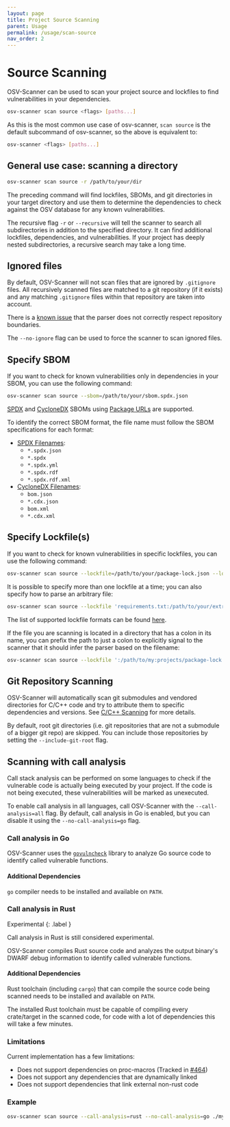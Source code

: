 ```yaml
---
layout: page
title: Project Source Scanning
parent: Usage
permalink: /usage/scan-source
nav_order: 2
---
```


# Source Scanning

OSV-Scanner can be used to scan your project source and lockfiles to find vulnerabilities in your dependencies.

```bash
osv-scanner scan source <flags> [paths...]
```

As this is the most common use case of osv-scanner, `scan source` is the default subcommand of osv-scanner, so the above is equivalent to:

```bash
osv-scanner <flags> [paths...]
```

## General use case: scanning a directory

```bash
osv-scanner scan source -r /path/to/your/dir
```

The preceding command will find lockfiles, SBOMs, and git directories in your target directory and use them to determine the dependencies to check against the OSV database for any known vulnerabilities.

The recursive flag `-r` or `--recursive` will tell the scanner to search all subdirectories in addition to the specified directory. It can find additional lockfiles, dependencies, and vulnerabilities. If your project has deeply nested subdirectories, a recursive search may take a long time.

## Ignored files

By default, OSV-Scanner will not scan files that are ignored by `.gitignore` files. All recursively scanned files are matched to a git repository (if it exists) and any matching `.gitignore` files within that repository are taken into account.

There is a [known issue](https://github.com/google/osv-scanner/issues/209) that the parser does not correctly respect repository boundaries.

The `--no-ignore` flag can be used to force the scanner to scan ignored files.

## Specify SBOM

If you want to check for known vulnerabilities only in dependencies in your SBOM, you can use the following command:

```bash
osv-scanner scan source --sbom=/path/to/your/sbom.spdx.json
```

[SPDX] and [CycloneDX] SBOMs using [Package URLs] are supported.

To identify the correct SBOM format, the file name must follow the SBOM specifications for each format:

- [SPDX Filenames]:
  - `*.spdx.json`
  - `*.spdx`
  - `*.spdx.yml`
  - `*.spdx.rdf`
  - `*.spdx.rdf.xml`
- [CycloneDX Filenames]:
  - `bom.json`
  - `*.cdx.json`
  - `bom.xml`
  - `*.cdx.xml`

[SPDX]: https://spdx.dev/
[SPDX Filenames]: https://spdx.github.io/spdx-spec/v2.3/conformance/
[CycloneDX Filenames]: https://cyclonedx.org/specification/overview/#recognized-file-patterns
[CycloneDX]: https://cyclonedx.org/
[Package URLs]: https://github.com/package-url/purl-spec

## Specify Lockfile(s)

If you want to check for known vulnerabilities in specific lockfiles, you can use the following command:

```bash
osv-scanner scan source --lockfile=/path/to/your/package-lock.json --lockfile=/path/to/another/Cargo.lock
```

It is possible to specify more than one lockfile at a time; you can also specify how to parse an arbitrary file:

```bash
osv-scanner scan source --lockfile 'requirements.txt:/path/to/your/extra-requirements.txt'
```

The list of supported lockfile formats can be found [here](./supported_languages_and_lockfiles.md).

If the file you are scanning is located in a directory that has a colon in its name,
you can prefix the path to just a colon to explicitly signal to the scanner that
it should infer the parser based on the filename:

```bash
osv-scanner scan source --lockfile ':/path/to/my:projects/package-lock.json'
```

## Git Repository Scanning

OSV-Scanner will automatically scan git submodules and vendored directories for C/C++ code and try to attribute them to specific dependencies and versions. See [C/C++ Scanning](./supported_languages_and_lockfiles.md#cc-scanning) for more details.

By default, root git directories (i.e. git repositories that are not a submodule of a bigger git repo) are skipped. You can include those repositories by setting the `--include-git-root` flag.

## Scanning with call analysis

Call stack analysis can be performed on some languages to check if the
vulnerable code is actually being executed by your project. If the code
is not being executed, these vulnerabilities will be marked as unexecuted.

To enable call analysis in all languages, call OSV-Scanner with the `--call-analysis=all` flag. By default, call analysis in Go is enabled, but you can disable it using the `--no-call-analysis=go` flag.

### Call analysis in Go

OSV-Scanner uses the [`govulncheck`](https://pkg.go.dev/golang.org/x/vuln/cmd/govulncheck) library to analyze Go source code to identify called vulnerable functions.

#### Additional Dependencies

`go` compiler needs to be installed and available on `PATH`.

### Call analysis in Rust

Experimental
{: .label }

Call analysis in Rust is still considered experimental.

OSV-Scanner compiles Rust source code and analyzes the output binary's DWARF debug information to identify called vulnerable functions.

#### Additional Dependencies

Rust toolchain (including `cargo`) that can compile the source code being scanned needs to be installed and available on `PATH`.

The installed Rust toolchain must be capable of compiling every crate/target in the scanned code, for code with
a lot of dependencies this will take a few minutes.

### Limitations

Current implementation has a few limitations:

- Does not support dependencies on proc-macros (Tracked in [#464](https://github.com/google/osv-scanner/issues/464))
- Does not support any dependencies that are dynamically linked
- Does not support dependencies that link external non-rust code

### Example

```bash
osv-scanner scan source --call-analysis=rust --no-call-analysis=go ./my/project/path
```
